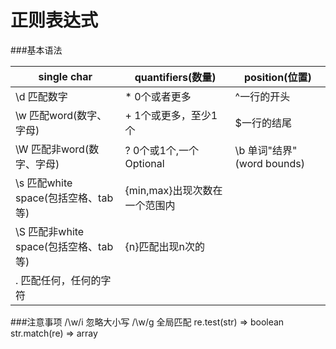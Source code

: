 # 正则表达式
   ###基本语法

  single char | quantifiers(数量) | position(位置)
  --- | --- | ---
  \d 匹配数字 | * 0个或者更多 | ^一行的开头
  \w 匹配word(数字、字母) | + 1个或更多，至少1个 | $一行的结尾
  \W 匹配非word(数字、字母) | ? 0个或1个,一个Optional | \b 单词"结界"(word bounds)
  \s 匹配white space(包括空格、tab等) | {min,max}出现次数在一个范围内	
  \S 匹配非white space(包括空格、tab等) | {n}匹配出现n次的 
  . 匹配任何，任何的字符 | 


  ###注意事项
    /\w/i    忽略大小写
    /\w/g    全局匹配 
    re.test(str)   =>  boolean
    str.match(re)  =>  array
